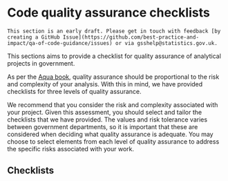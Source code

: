 # Code quality assurance checklists

```{note}
This section is an early draft. Please get in touch with feedback [by creating a GitHub Issue](https://github.com/best-practice-and-impact/qa-of-code-guidance/issues) or via gsshelp@statistics.gov.uk.
```

This sections aims to provide a checklist for quality assurance of analytical projects in government.

As per the [Aqua book](https://www.gov.uk/government/publications/the-aqua-book-guidance-on-producing-quality-analysis-for-government), quality assurance should be proportional to the risk and complexity of your analysis. With this in mind, we have provided checklists for three levels of quality assurance.

We recommend that you consider the risk and complexity associated with your project. Given this assessment, you should select and tailor the checklists that we have provided. The values and risk tolerance varies between government departments, so it is important that these are considered when deciding what quality assurance is adequate. You may choose to select elements from each level of quality assurance to address the specific risks associated with your work.

## Checklists

```{tableofcontents}
```

